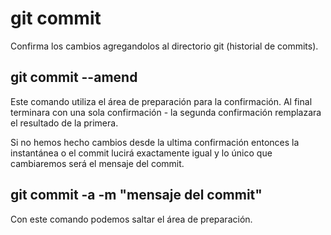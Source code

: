 # git commit
Confirma los cambios agregandolos al directorio git (historial de commits).

## git commit --amend
Este comando utiliza el área de preparación para la confirmación. Al final terminara con una sola confirmación - la segunda confirmación remplazara el resultado de la primera.

Si no hemos hecho cambios desde la ultima confirmación entonces la instantánea o el commit lucirá exactamente igual y lo único que cambiaremos será el mensaje del commit.

## git commit -a -m "mensaje del commit"
Con este comando podemos saltar el área de preparación.
